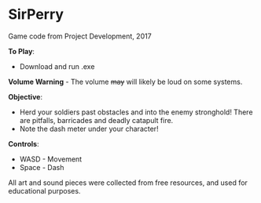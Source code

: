 # SirPerry
Game code from Project Development, 2017

**To Play**:

* Download and run .exe

**Volume Warning** - The volume ~~may~~ will likely be loud on some systems.

**Objective**:

* Herd your soldiers past obstacles and into the enemy stronghold! There are pitfalls, barricades and deadly catapult fire.
* Note the dash meter under your character!

**Controls**:

* WASD - Movement
* Space - Dash

All art and sound pieces were collected from free resources, and used for educational purposes.
